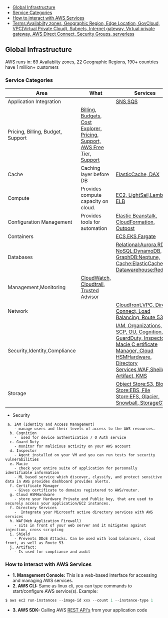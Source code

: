 - [Global Infrastructure](#gi)
- [Service Categories](#sc)
- [How to interact with AWS Services](#how)
- [Terms:Availabilty zones, Geographic Region, Edge Location, GovCloud, VPC(Virtual Private Cloud), Subnets, Internet gateway, Virtual private gateway, AWS Direct Connect, Security Groups, serverless](Terms)

<a name=gi></a>
## Global Infrastructure
AWS runs in: 69 Availabilty zones, 22 Geographic Regions, 190+ countries have 1 million+ customers

<a name=sc></a>
### Service Categories

|Area|What|Services|
|---|---|---|
|Application Integration||[SNS,SQS](Application_Integration)|
|Pricing, Billing, Budget, Support| [Billing, Budgets, Cost Explorer, Pricing, Support, AWS Free Tier, Support](Pricing_Billing_Budget_Support)|
|Cache|Caching layer before DB|[ElasticCache, DAX](/System-Design/Concepts/Cache/DB_Caches/)|
|Compute|Provides compute capacity on cloud.|[EC2, LightSail,Lambda, ELB](compute)|
|Configuration Management|Provides tools for automation|[Elastic Beanstalk, CloudFormation, Outpost](Configuration_Management)|
|Containers||[ECS,EKS,Fargate](Container)|
|Databases||[Relational:Aurora,RDS, NoSQL:DynamoDB, GraphDB:Neptune, Cache:ElasticCache, Datawarehouse:RedShift](/System-Design/Concepts/Databases)|
|Management,Monitoring|[CloudWatch, Cloudtrail, Trusted Advisor](Monitoring)|
|Network||[Cloudfront,VPC, Direct Connect, Load Balancing, Route 53](Network)|
|Security,Identity,Compliance||[IAM, Organizations, SCP, OU, Cognition, GuardDuty, Inspector, Macie,C ertificate Manager, Cloud HSMHardware, Directory Services,WAF,Sheild, Artifact, KMS](Security)|
|Storage||[Object Store:S3, Block Store:EBS, File Store:EFS, Glacier, Snowball, StorageGW](Storage)|

- Security
```
 a. IAM (Identity and Access Management)
    - manage users and their levels of access to the AWS resources.
  b. Cognition
    -  used for device authentication / O Auth service
  c. Guard Duty
    - monitor for malicious activity on your AWS account
  d. Inspector
    - Agent installed on your VM and you can run tests for security vulnerabilities
  e. Macie
    - check your entire suite of application for personally identifiable information
    - ML based service which discover, classify, and protect sensitive data in AWS provides dashboard provides alerts.
  f. Certificate Manager
    - Gives certificate to domains registered to AWS/router.
  g. Cloud HSMHardware
    - store your Hardware Private and Public key, that are used to securely access your application/EC2 instances.
  f. Directory Services
    -  Integrate your Microsoft active directory services with AWS services
  h. WAF(Web Application Firewall)
    - sits in front of your web server and it mitigates against injection, cross scripting
  i. Shield
    - Prevents DDoS Attacks. Can be used with load balancers, cloud front, as well as Route 53
  j. Artifact: 
    - Is used for compliance and audit
```

<a name=how></a>
### How to interact with AWS Services
- **1. Management Console:** This is a web-based interface for accessing and managing AWS services.
- **2. AWS CLI:** Same as linux cli, you can type commands to start/configure AWS service(s). Example:
```c
$ aws ec2 run-instances --image-id xxx --count 1 --instance-type 1
```
- **3. AWS SDK:** Calling AWS [REST API's](/Networking/OSI-Layers/Layer-7/WebServer_WebClient_WebService/WebClient_Connecting_WebServer/REST) from your application code
